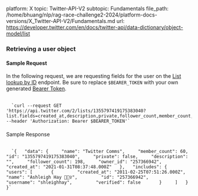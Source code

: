 platform: X
topic: Twitter-API-V2
subtopic: Fundamentals
file_path: /home/bhuang/nlp/rag-race-challenge2-2024/platform-docs-versions/X_Twitter-API-V2/Fundamentals.md
url: https://developer.twitter.com/en/docs/twitter-api/data-dictionary/object-model/list


### Retrieving a user object

#### Sample Request

In the following request, we are requesting fields for the user on the [List lookup by ID](https://developer.twitter.com/en/docs/twitter-api/lists/list-lookup/introduction.html) endpoint. Be sure to replace `$BEARER_TOKEN` with your own generated [Bearer Token](https://developer.twitter.com/en/docs/authentication/oauth-2-0/bearer-tokens).  
 

      `curl --request GET 'https://api.twitter.com/2/lists/1355797419175383040?list.fields=created_at,description,private,follower_count,member_count,owner_id&expansions=owner_id' --header 'Authorization: Bearer $BEARER_TOKEN'`
    

####   
Sample Response  
 

      `{   "data": {     "name": "Twitter Comms",     "member_count": 60,     "id": "1355797419175383040",     "private": false,     "description": "",     "follower_count": 198,     "owner_id": "257366942",     "created_at": "2021-01-31T08:37:48.000Z"   },   "includes": {     "users": [       {         "created_at": "2011-02-25T07:51:26.000Z",         "name": "Ashleigh Hay 🤸🏼‍♀️",         "id": "257366942",         "username": "shleighhay",         "verified": false       }     ]   } }`
